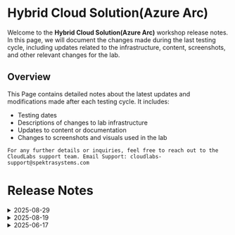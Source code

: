 # Hybrid Cloud Solution(Azure Arc)

Welcome to the **Hybrid Cloud Solution(Azure Arc)** workshop release notes. In this page, we will document the changes made during the last testing cycle, including updates related to the infrastructure, content, screenshots, and other relevant changes for the lab.

## Overview

This Page contains detailed notes about the latest updates and modifications made after each testing cycle. It includes:

- Testing dates
- Descriptions of changes to lab infrastructure
- Updates to content or documentation
- Changes to screenshots and visuals used in the lab

`For any further details or inquiries, feel free to reach out to the CloudLabs support team. Email Support: cloudlabs-support@spektrasystems.com`

# Release Notes

<details>
  <summary>2025-08-29</summary>

### Release Date: 2025-08-19

## Summary of Changes

updates including new task steps for SQL server onboard to azure arc and removed 2 task in Enable GitOps Configuration on connected K8s Cluster to clear kubernetes image issue.

## Infrastructure Changes

NA

## Content Changes
  
Instructions where improved and added conclusion 

## Screenshot Updates

- Minor updates:
  - **Updated UI Screenshots:** updated screenshots for task steps for SQL server onboard to azure arc
  - **Instructions Refinement:** Instructions where improved and added conclusion

## Validation

 - **Updated the validation**
   - Exercise 5: Enable GitOps Configuration on connected K8s Cluster- removed Task 3, Task 5 and 6 since users where facing issue while finding for kumbernetes image which is not available in market now 
   - Exercise 3: Onboard SQL Server to Arc - Task 2: Register Azure Arc-enabled SQL Server- updated the instruction for a more clearer understanding after the registerscript is updated.

## Testing Notes

- **Test Date**: 2025-08-28

## **Testing Scope**

Tested to udpated few task where instructor and uses where facing issue

---
</details>


<details>
  <summary>2025-08-19</summary>

### Release Date: 2025-08-19

## Summary of Changes

Minor updates including clearer UI screenshots and redefined instructions for improved clarity and accuracy.

## Infrastructure Changes

NA

## Content Changes
  
Instructions were updated to be more precise and clear.

## Screenshot Updates

- Minor updates:
  - **Updated UI Screenshots:** Replaced outdated screenshots with updated ones matching the new Azure UI.
  - **Instructions Refinement:** Added clarifying screenshots where instructions required better visual support.

## Validation

 - **Updated the validation**
   - Exercise 1 – Task 5: Corrected validation for the policy assignment to ensure accurate identification of compliant and non-compliant resources. 
   - Exercise 2 – Task 2: Fixed validation for onboarding Azure Arc-enabled servers to Microsoft Sentinel.

## Testing Notes

- **Test Date**: 2025-08-14

## **Testing Scope**

Performed end-to-end validation and functionality testing to confirm overall lab performance.

---
</details>


<details>
  <summary>2025-06-17</summary>

### Release Date: 2025-06-17

- **Testing Date**: 2025-06-17

## Infrastructure Changes

NA

## Content Changes
  
Instructions were updated to be more precise and clear.

## Screenshot Updates

Screenshots were updated to enhance the overall user experience. 

## Validation

NA

## Testing Notes

- **Test Validation Summary**: Validated the lab guide steps.

---
</details>

